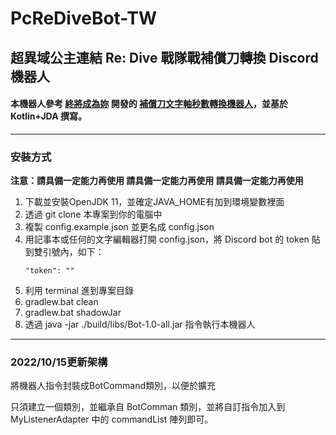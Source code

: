# PcReDiveBot-TW

## 超異域公主連結 Re: Dive 戰隊戰補償刀轉換 Discord 機器人

#### 本機器人參考 [終將成為妳](https://www.youtube.com/channel/UCvN59KwVSCv0KaAUuAYyUew/videos) 開發的 [補償刀文字軸秒數轉換機器人](https://github.com/YungPingXu/pcr-bot)，並基於 Kotlin+JDA 撰寫。

---

### 安裝方式

**注意：請具備一定能力再使用 請具備一定能力再使用 請具備一定能力再使用**

1. 下載並安裝OpenJDK 11，並確定JAVA_HOME有加到環境變數裡面
2. 透過 git clone 本專案到你的電腦中
3. 複製 config.example.json 並更名成 config.json
4. 用記事本或任何的文字編輯器打開 config.json，將 Discord bot 的 token 貼到雙引號內，如下：
   ```
   "token": ""
   ```
5. 利用 terminal 進到專案目錄
6. gradlew.bat clean
7. gradlew.bat shadowJar
8. 透過 java -jar ./build/libs/Bot-1.0-all.jar 指令執行本機器人


---

### 2022/10/15更新架構

將機器人指令封裝成BotCommand類別，以便於擴充

只須建立一個類別，並繼承自 BotComman 類別，並將自訂指令加入到 MyListenerAdapter 中的 commandList 陣列即可。
